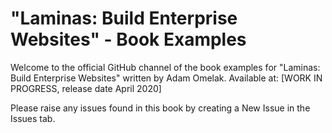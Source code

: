 # "Laminas: Build Enterprise Websites" - Book Examples
Welcome to the official GitHub channel of the book examples for "Laminas: Build Enterprise Websites" written by Adam Omelak. 
Available at: [WORK IN PROGRESS, release date April 2020]

Please raise any issues found in this book by creating a New Issue in the Issues tab.
